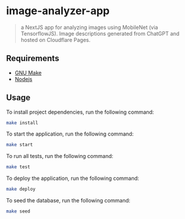 # image-analyzer-app
> a NextJS app for analyzing images using MobileNet (via TensorflowJS). Image descriptions generated from ChatGPT and hosted on Cloudflare Pages.

## Requirements

- [GNU Make](https://www.gnu.org/software/make)
- [Nodejs](https://nodejs.org/en/)

## Usage

To install project dependencies, run the following command:
```bash
make install
```

To start the application, run the following command:
```bash
make start
```

To run all tests, run the following command:
```bash
make test
```

To deploy the application, run the following command:
```bash
make deploy
```

To seed the database, run the following command:
```bash
make seed
```